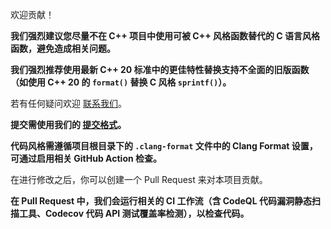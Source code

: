 欢迎贡献！

**我们强烈建议您尽量不在 C++ 项目中使用可被 C++ 风格函数替代的 C 语言风格函数，避免造成相关问题。**

**我们强烈推荐使用最新 C++ 20 标准中的更佳特性替换支持不全面的旧版函数（如使用 C++ 20 的 `format()` 替换 C 风格 `sprintf()`）。**

若有任何疑问欢迎 [联系我们](./Contact)。

**提交需使用我们的 [提交格式](https://github.com/class-tools/CTGitCommitMsgStd)。**

**代码风格需遵循项目根目录下的 `.clang-format` 文件中的 Clang Format 设置，可通过启用相关 GitHub Action 检查。**

在进行修改之后，你可以创建一个 Pull Request 来对本项目贡献。

**在 Pull Request 中，我们会运行相关的 CI 工作流（含 CodeQL 代码漏洞静态扫描工具、Codecov 代码 API 测试覆盖率检测），以检查代码。**